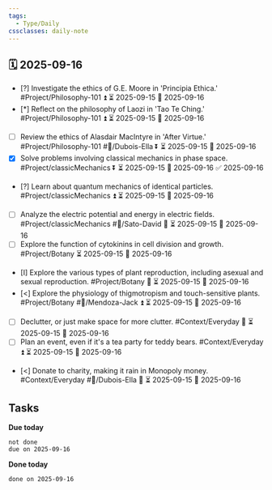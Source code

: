 ```yaml
---
tags:
  - Type/Daily
cssclasses: daily-note
---
```


## 🗓️ 2025-09-16

- [?] Investigate the ethics of G.E. Moore in 'Principia Ethica.' #Project/Philosophy-101 ⏫ ⏳ 2025-09-15 📅 2025-09-16
- [*] Reflect on the philosophy of Laozi in 'Tao Te Ching.' #Project/Philosophy-101 ⏫ ⏳ 2025-09-15 📅 2025-09-16
- [ ] Review the ethics of Alasdair MacIntyre in 'After Virtue.' #Project/Philosophy-101 #👤/Dubois-Ella ⏬ ⏳ 2025-09-15 📅 2025-09-16
- [x] Solve problems involving classical mechanics in phase space. #Project/classicMechanics ⏬ ⏳ 2025-09-15 📅 2025-09-16 ✅ 2025-09-16
- [?] Learn about quantum mechanics of identical particles. #Project/classicMechanics ⏫ ⏳ 2025-09-15 📅 2025-09-16
- [ ] Analyze the electric potential and energy in electric fields. #Project/classicMechanics #👤/Sato-David 🔽 ⏳ 2025-09-15 📅 2025-09-16
- [ ] Explore the function of cytokinins in cell division and growth. #Project/Botany ⏳ 2025-09-15 📅 2025-09-16
- [I] Explore the various types of plant reproduction, including asexual and sexual reproduction. #Project/Botany 🔺 ⏳ 2025-09-15 📅 2025-09-16
- [<] Explore the physiology of thigmotropism and touch-sensitive plants. #Project/Botany #👤/Mendoza-Jack ⏫ ⏳ 2025-09-15 📅 2025-09-16
- [ ] Declutter, or just make space for more clutter. #Context/Everyday 🔺 ⏳ 2025-09-15 📅 2025-09-16
- [ ] Plan an event, even if it's a tea party for teddy bears. #Context/Everyday ⏫ ⏳ 2025-09-15 📅 2025-09-16
- [<] Donate to charity, making it rain in Monopoly money. #Context/Everyday #👤/Dubois-Ella 🔺 ⏳ 2025-09-15 📅 2025-09-16

## Tasks

**Due today**

```tasks
not done
due on 2025-09-16
```

**Done today**

```tasks
done on 2025-09-16
```
            